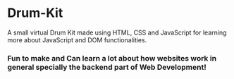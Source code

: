 # Drum-Kit
A small virtual Drum Kit made using HTML, CSS and JavaScript for learning more about JavaScript and DOM functionalities.

### Fun to make and Can learn a lot about how websites work in general specially the backend part of Web Development!
